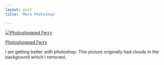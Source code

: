 ```yaml
---
layout: post
title: 'More Photoshop'

---
```


<p at:enclosure="asset" at:xid="6a00c22520821e8e1d00c22522c16a604a" at:format="medium" at:align="center" class="enclosure enclosure-center enclosure-medium photo-enclosure">
<p class="enclosure-inner">
<p class="enclosure-list">
<p class="enclosure-item photo-asset last">
<p class="enclosure-image">                <a href="http://kurtn.vox.com/library/photo/6a00c22520821e8e1d00c22522c16a604a.html" title="Photoshopped Ferry"><img src="http://a2.vox.com/6a00c22520821e8e1d00c22522c16a604a-200pi" alt="Photoshopped Ferry" /></a>

<p class="enclosure-meta">
<p class="enclosure-asset-name"><a href="http://kurtn.vox.com/library/photo/6a00c22520821e8e1d00c22522c16a604a.html" title="Photoshopped Ferry">Photoshopped Ferry</a></p>


<!-- end enclosure -->

I am getting better with photoshop. This picture originally had clouds in the background which I removed.

